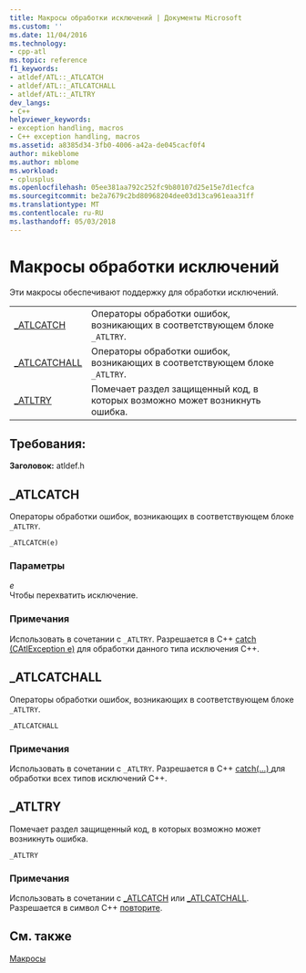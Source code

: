 ```yaml
---
title: Макросы обработки исключений | Документы Microsoft
ms.custom: ''
ms.date: 11/04/2016
ms.technology:
- cpp-atl
ms.topic: reference
f1_keywords:
- atldef/ATL::_ATLCATCH
- atldef/ATL::_ATLCATCHALL
- atldef/ATL::_ATLTRY
dev_langs:
- C++
helpviewer_keywords:
- exception handling, macros
- C++ exception handling, macros
ms.assetid: a8385d34-3fb0-4006-a42a-de045cacf0f4
author: mikeblome
ms.author: mblome
ms.workload:
- cplusplus
ms.openlocfilehash: 05ee381aa792c252fc9b80107d25e15e7d1ecfca
ms.sourcegitcommit: be2a7679c2bd80968204dee03d13ca961eaa31ff
ms.translationtype: MT
ms.contentlocale: ru-RU
ms.lasthandoff: 05/03/2018
---
```

# <a name="exception-handling-macros"></a>Макросы обработки исключений
Эти макросы обеспечивают поддержку для обработки исключений.  
  
|||  
|-|-|  
|[_ATLCATCH](#_atlcatch)|Операторы обработки ошибок, возникающих в соответствующем блоке `_ATLTRY`.|  
|[_ATLCATCHALL](#_atlcatchall)|Операторы обработки ошибок, возникающих в соответствующем блоке `_ATLTRY`.|  
|[_ATLTRY](#_atltry)|Помечает раздел защищенный код, в которых возможно может возникнуть ошибка.|  
  
## <a name="requirements"></a>Требования:
**Заголовок:** atldef.h

##  <a name="_atlcatch"></a>  _ATLCATCH  
 Операторы обработки ошибок, возникающих в соответствующем блоке `_ATLTRY`.  
  
```
_ATLCATCH(e)
```  
  
### <a name="parameters"></a>Параметры  
 *e*  
 Чтобы перехватить исключение.  
  
### <a name="remarks"></a>Примечания  
 Использовать в сочетании с `_ATLTRY`. Разрешается в C++ [catch (CAtlException e)](../../cpp/try-throw-and-catch-statements-cpp.md) для обработки данного типа исключения C++.  
  
##  <a name="_atlcatchall"></a>  _ATLCATCHALL  
 Операторы обработки ошибок, возникающих в соответствующем блоке `_ATLTRY`.  
  
```
_ATLCATCHALL
```  
  
### <a name="remarks"></a>Примечания  
 Использовать в сочетании с `_ATLTRY`. Разрешается в C++ [catch(...) ](../../cpp/try-throw-and-catch-statements-cpp.md) для обработки всех типов исключений C++.  
  
##  <a name="_atltry"></a>  _ATLTRY  
 Помечает раздел защищенный код, в которых возможно может возникнуть ошибка.  
  
```
_ATLTRY
```  
  
### <a name="remarks"></a>Примечания  
 Использовать в сочетании с [_ATLCATCH](#_atlcatch) или [_ATLCATCHALL](#_atlcatchall). Разрешается в символ C++ [повторите](../../cpp/try-throw-and-catch-statements-cpp.md).  
  
## <a name="see-also"></a>См. также  
 [Макросы](../../atl/reference/atl-macros.md)
